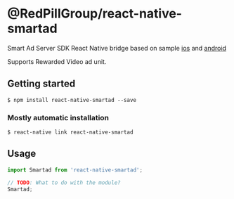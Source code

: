 # @RedPillGroup/react-native-smartad

Smart Ad Server SDK React Native bridge based on sample [ios](https://github.com/smartadserver/smart-display-ios-samples) and [android](https://github.com/smartadserver/smart-display-android-samples)

Supports Rewarded Video ad unit.

## Getting started

`$ npm install react-native-smartad --save`

### Mostly automatic installation

`$ react-native link react-native-smartad`

## Usage
```javascript
import Smartad from 'react-native-smartad';

// TODO: What to do with the module?
Smartad;
```
